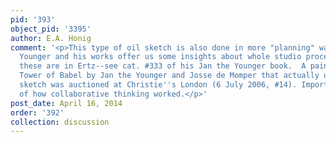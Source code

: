 ```yaml
---
pid: '393'
object_pid: '3395'
author: E.A. Honig
comment: '<p>This type of oil sketch is also done in more "planning" way by Jan the
  Younger and his works offer us some insights about whole studio process.  Some of
  these are in Ertz--see cat. #333 of his Jan the Younger book.  A painting of the
  Tower of Babel by Jan the Younger and Josse de Momper that actually uses that oil
  sketch was auctioned at Christie''s London (6 July 2006, #14). Important evidence
  of how collaborative thinking worked.</p>'
post_date: April 16, 2014
order: '392'
collection: discussion
---
```

